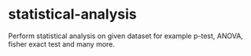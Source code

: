 # statistical-analysis
Perform statistical analysis on given dataset for example  p-test, ANOVA, fisher exact test and many more.
